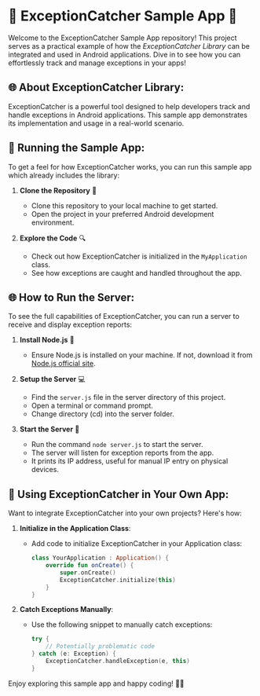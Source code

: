 
# 🚀 ExceptionCatcher Sample App 🌟

Welcome to the ExceptionCatcher Sample App repository! This project serves as a practical example of how the _ExceptionCatcher Library_ can be integrated and used in Android applications. Dive in to see how you can effortlessly track and manage exceptions in your apps!

## 🌐 About ExceptionCatcher Library:

ExceptionCatcher is a powerful tool designed to help developers track and handle exceptions in Android applications. This sample app demonstrates its implementation and usage in a real-world scenario.

## 🎯 Running the Sample App:

To get a feel for how ExceptionCatcher works, you can run this sample app which already includes the library:

1. **Clone the Repository** 📂
   - Clone this repository to your local machine to get started.
   - Open the project in your preferred Android development environment.

2. **Explore the Code** 🔍
   - Check out how ExceptionCatcher is initialized in the `MyApplication` class.
   - See how exceptions are caught and handled throughout the app.

## 🌐 How to Run the Server:

To see the full capabilities of ExceptionCatcher, you can run a server to receive and display exception reports:

1. **Install Node.js** 🌳
   - Ensure Node.js is installed on your machine. If not, download it from [Node.js official site](https://nodejs.org/).

2. **Setup the Server** 💻
   - Find the `server.js` file in the server directory of this project.
   - Open a terminal or command prompt.
   - Change directory (cd) into the server folder.

3. **Start the Server** 🚀
   - Run the command `node server.js` to start the server.
   - The server will listen for exception reports from the app.
   - It prints its IP address, useful for manual IP entry on physical devices.

## 📱 Using ExceptionCatcher in Your Own App:

Want to integrate ExceptionCatcher into your own projects? Here's how:

1. **Initialize in the Application Class**:
   - Add code to initialize ExceptionCatcher in your Application class:
     ```kotlin
     class YourApplication : Application() {
         override fun onCreate() {
             super.onCreate()
             ExceptionCatcher.initialize(this)
         }
     }
     ```

2. **Catch Exceptions Manually**:
   - Use the following snippet to manually catch exceptions:
     ```kotlin
     try {
         // Potentially problematic code
     } catch (e: Exception) {
         ExceptionCatcher.handleException(e, this)
     }
     ```

Enjoy exploring this sample app and happy coding! 🌈✨
